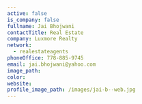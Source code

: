 ```yaml
---
active: false
is_company: false
fullname: Jai Bhojwani
contactTitle: Real Estate
company: Luxmore Realty
network:
  - realestateagents
phoneOffice: 778-885-9745
email: jai.bhojwani@yahoo.com
image_path:
color:
website:
profile_image_path: /images/jai-b--web.jpg
---
```



